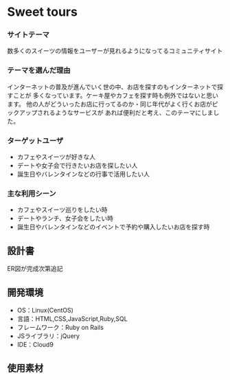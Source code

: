 # Sweet tours

### サイトテーマ
数多くのスイーツの情報をユーザーが見れるようになってるコミュニティサイト

### テーマを選んだ理由
インターネットの普及が進んでいく世の中、お店を探すのもインターネットで探すことが
多くなっています。ケーキ屋やカフェを探す時も例外ではないと思います。
他の人がどういったお店に行ってるのか・同じ年代がよく行くお店がピックアップされるようなサービスが
あれば便利だと考え、このテーマにしました。

### ターゲットユーザ
* カフェやスイーツが好きな人
* デートや女子会で行きたいお店を探したい人
* 誕生日やバレンタインなどの行事で活用したい人

### 主な利用シーン
* カフェやスイーツ巡りをしたい時
* デートやランチ、女子会をしたい時
* 誕生日やバレンタインなどのイベントで予約や購入したいお店を探す時

## 設計書
ER図が完成次第追記

## 開発環境
- OS：Linux(CentOS)
- 言語：HTML,CSS,JavaScript,Ruby,SQL
- フレームワーク：Ruby on Rails
- JSライブラリ：jQuery
- IDE：Cloud9

## 使用素材